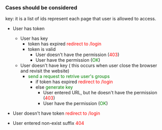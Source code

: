 ### Cases should be considered

key: it is a list of ids represent each page that user is allowed to access.



- User has token

  - User has key
    - token has expired <span style="color: red">redirect to /login</span>
    - token is valid 
      - User doesn't have the permission (<span style="color: red">403</span>)
      - User have the permission (<span style="color: green">OK</span>)
  - User doesn't have key ( this occurs when user close the browser and revisit the website)
    - <span style="color: green">send a request to retrive user's groups</span>
      - if token has expired <span style="color: red">redirect to /login</span>
      - else <span style="color: green">generate key</span>
        - User entered URL, but he doesn't have the permission (<span style="color: red">403</span>)
        - User have the permission (<span style="color: green">OK</span>)

- User doesn't have token <span style="color: red">redirect to /login</span>

- User entered non-exist suffix <span style="color: red">404</span>

  
